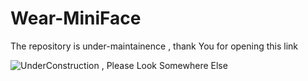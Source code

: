 # Wear-MiniFace


The repository is under-maintainence , thank You for opening this link 

<img src="https://thegadgetfan.com/wp-content/uploads/2011/02/underconstruction.jpg" alt="UnderConstruction , Please Look Somewhere Else">
